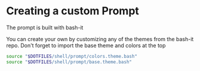 # Creating a custom Prompt

The prompt is built with bash-it

You can create your own by customizing any of the themes from the bash-it repo.
Don't forget to import the base theme and colors at the top

```bash
source "$DOTFILES/shell/prompt/colors.theme.bash"
source "$DOTFILES/shell/prompt/base.theme.bash"
```
